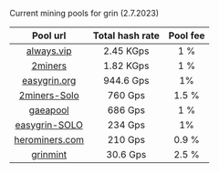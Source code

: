 Current mining pools for grin (2.7.2023)

**Pool url**|  Total hash rate |  Pool fee      
:-----:|:-----:|:-----:|
[always.vip](http://pool.always.vip/) | 2.45 KGps| 1 %
[2miners](https://grin.2miners.com/)| 1.82 KGps| 1 %
[easygrin.org](https://pool.easygrin.org)| 944.6 Gps | 1%
[2miners-Solo](https://solo-grin.2miners.com/) | 760 Gps | 1.5 %
[gaeapool](https://gaeapool.com/) | 686 Gps | 1 % 
[easygrin-SOLO](https://solo.easygrin.org/) | 234 Gps | 1% 
[herominers.com](https://grin.herominers.com/) | 210 Gps | 0.9 % 
[grinmint](https://grinmint.com/) | 30.6 Gps| 2.5 %

 
 
